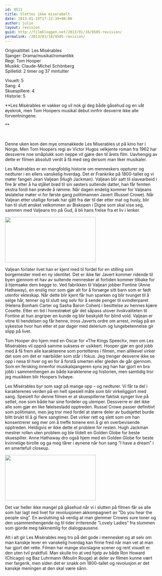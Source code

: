 ```yaml
---
id: 9511
title: Slettes ikke miserabelt.
date: 2013-01-18T17:22:39+00:00
author: julie
layout: revision
guid: http://filmbloggen.net/2013/01/18/9505-revision/
permalink: /2013/01/18/9505-revision/
---
```

Originaltittel: Les Misérables  
Sjanger: Drama/musikal/romantikk  
Regi: Tom Hooper  
Musikk: Claude-Michel Schönberg  
Spilletid: 2 timer og 37 mintutter

Visuelt: 5  
Sang: 4  
Skuespillere: 4  
Historie: 5

**Les Misérables er vakker og vil nok gi deg både gåsehud og en våt øyekrok, men Tom Hoopers musikal debut innfrir desverre ikke alle forventningene.  
<!--more-->**

&nbsp;

Denne uken kom den mye omsnakkede Les Miserables ut på kino her i Norge. Men Tom Hoopers regi av Victor Hugos velkjente roman fra 1962 har dessverre noe småplukk som neppe vil gjøre den til årets film. Uavhengig av dette er filmen absolutt verdt å få med seg dersom man liker musikaler.

Les Misérables er en mangfoldig historie om menneskers oppturer og nedturer i en ellers vanskelig hverdag. Det er Frankrike på 1800-tallet og vi møter fangen Jean Valjean (Hugh Jackman). Valjean blir satt til slavearbeid i fire år etter å ha stjålet brød til sin søsters sultende datter, han får femten ekstra fordi han prøvde å rømme. Når dagen endelig kommer for Valjeans løslatelse møter vi for første gang politimannen Javert (Russel Crowe). Når Valjean etter utallige forsøk har gått fra dør til dør etter mat og husly, blir han til slutt ønsket velkommen av Biskopen i Digne som skal vise seg, sammen med Valjeans tro på Gud, å bli hans frelse fra et liv i lenker.

<a href="http://filmbloggen.net/?attachment_id=9509" rel="attachment wp-att-9509"><img class="alignnone size-medium wp-image-9509" src="http://filmbloggen.net/wp-content/uploads//2013/01/6-300x150.jpg" alt="" width="300" height="150" /></a>

Valjean forlater livet han er kjent med til fordel for en stilling som borgemester med en ny identitet. Det er ikke før Javert kommer ridende til byen gjennom et hav av sultende mennesker at fortiden kommer tilbake for å hjemsøke dem begge to. Ved fabrikken til Valjean jobber Fontine (Anne Hathaway), en enslig mor som gjør alt for å forsørge sitt barn som er født utenfor ekteskap. Når dette blir kjent får hun sparken og blir tvunget til å selge hår, tenner og til slutt seg selv for å sende penger til svindlerparet (Helena Bonham Carter og Sasha Baron Cohen) i besittelse av hennes kjære Cosette. Etter en tid i horestrøket går det såpass utover livskvaliteten til Fontine at hun angriper en kunde og blir beskyldt for blind vold. Valjean er vitne til hendelsen og får henne, tross Javerts ordre om arrest, innlag på en sykestue hvor hun etter et par dager med delerium og lungebetennelse gir slipp på livet.

Tom Hooper dro hjem med en Oscar for &laquo;The Kings Speech&raquo;, men om Les Misérables vil oppnå samme suksess er usikkert. Hooper gjør en god jobb med å få frem alle karakterene som portetteres i filmen, men allikevel virker det som om det er nærbilder som står i fokus. Jeg trenger desverre ikke se opp i nesa til hver og en for å forstå smerten eller gleden de går gjennom. Som en fersking innenfor musikalsjangeren syns jeg han har gjort en bra jobb i sammenhengen av både karakterene og historien, men samtidig tror jeg musikken blir Hoopers livbøye.

Les Misérables byr som sagt på mange opp – og nedturer. Vi får ta del i karakterenes verden på en helt spesiell måte som blir virkeliggjort med sang. Spesielt for denne filmen er at skuespillerne faktisk synger live på settet, noe som både har sine fordeler og ulemper. Dessverre er det ikke alle som gjør en like følelsesladd opptreden. Russel Crowe passer definitivt som politimann, men jeg tror med fordel at større deler av budsjettet burde blitt brukt til å gi flere sangtimer. Det virker rett og slett som om han konsentrerer seg mer om å treffe tonene enn å gi en overbevisende opptreden. Heldigvis er ikke dette et problem for resten. Hugh Jackman mestrer rollen uten problem og ble tildelt en Golden Globe for beste skuespiller. Anne Hathaway dro også hjem med en Golden Globe for beste kvinnelige birolle og ga meg tårer i øynene når hun sang ”I have a dream” i en smertefull closeup.

<a href="http://filmbloggen.net/?attachment_id=9508" rel="attachment wp-att-9508"><img class="alignnone size-medium wp-image-9508" src="http://filmbloggen.net/wp-content/uploads//2013/01/5-300x150.jpg" alt="" width="300" height="150" /></a>

Det var heller ikke mangel på gåsehud når vi i slutten på filmen får se alle som har lagt ned livet for revolusjonen akkompagnert av ”Do you hear the people sing”. En avslutning så verdig at man glemmer Crowes sure toner og den usammenhengende og til tider irriterende ”Lovely Ladies” fra slummen som gjorde meg takknemlig for dialogpausene.

Alt i alt gir Les Misérables meg tro på det gode i mennesket og at selv om man kanskje lever en vanskelig hverdag kan finne fred når man vet at man har gjort det rette. Filmen har mange storslagne scener og rent visuelt er den uten tvil praktfull. Man skulle tro at ved hjelp av både Ron Howard (Chicago) og Baz Luhrmann (Moulin Rouge) at deler av filmen kunne vært mer fargerik, men siden det er snakk om 1800-tallet og revolusjon er det kanskje meningen at den skal være sånn.

<div class="video-shortcode">
</div>